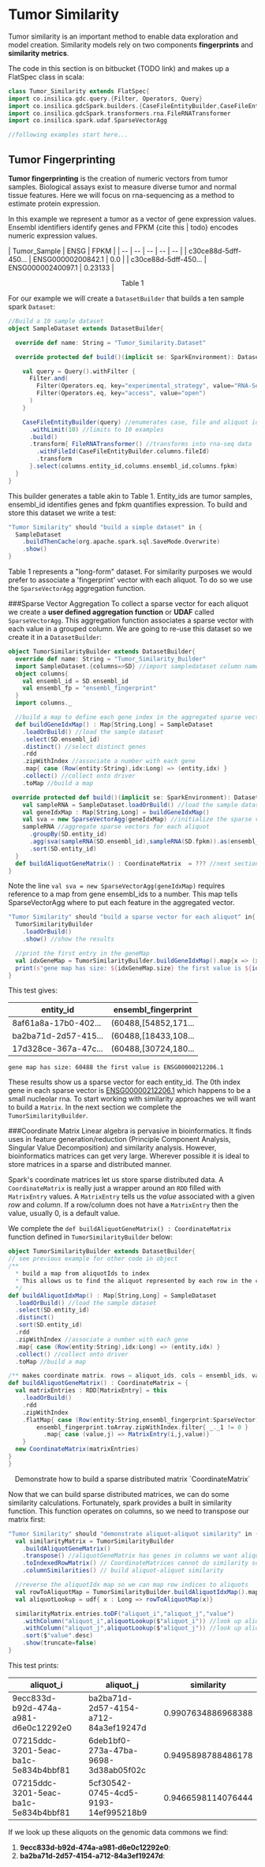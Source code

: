# Tumor Similarity
  Tumor similarity is an important method to enable data exploration and model creation. Similarity models rely on two components **fingerprints** and **similarity metrics**. 
  
  The code in this section is on bitbucket (TODO link) and makes up a FlatSpec class in scala:
  
  ```scala
class Tumor_Similarity extends FlatSpec{
  import co.insilica.gdc.query.{Filter, Operators, Query}
  import co.insilica.gdcSpark.builders.{CaseFileEntityBuilder,CaseFileEntity}
  import co.insilica.gdcSpark.transformers.rna.FileRNATransformer
  import co.insilica.spark.udaf.SparseVectorAgg

  //following examples start here...
  ```
  
  ## Tumor Fingerprinting
 **Tumor fingerprinting** is the creation of numeric vectors from tumor samples. Biological assays exist to measure diverse tumor and normal tissue features.  Here we will focus on rna-sequencing as a method to estimate protein expression.
  
  In this example we represent a tumor as a vector of gene expression values. Ensembl identifiers identify genes and FPKM {cite this | todo} encodes numeric expression values.
  
| Tumor_Sample | ENSG | FPKM |
| -- | -- | -- | -- | -- |
| c30ce88d-5dff-450... | ENSG00000200842.1 | 0.0 | 
| c30ce88d-5dff-450... | ENSG00000240097.1 | 0.23133 | 
<center>Table 1 </center>

For our example we will create a `DatasetBuilder` that builds a ten sample spark `Dataset`:
```scala
//Build a 10 sample dataset
object SampleDataset extends DatasetBuilder{

  override def name: String = "Tumor_Similarity.Dataset"

  override protected def build()(implicit se: SparkEnvironment): Dataset[_] = {

    val query = Query().withFilter {
      Filter.and(
        Filter(Operators.eq, key="experimental_strategy", value="RNA-Seq"),
        Filter(Operators.eq, key="access", value="open")
      )
    }

    CaseFileEntityBuilder(query) //enumerates case, file and aliquot ids
      .withLimit(10) //limits to 10 examples
      .build()
      .transform{ FileRNATransformer() //transforms into rna-seq data
        .withFileId(CaseFileEntityBuilder.columns.fileId)
        .transform
      }.select(columns.entity_id,columns.ensembl_id,columns.fpkm)
  }
}
```
This builder generates a table akin to Table 1. Entity_ids are tumor samples, ensembl_id identifies genes and fpkm quantifies expression.  To build and store this dataset we write a test:

```scala
"Tumor Similarity" should "build a simple dataset" in {
  SampleDataset
    .buildThenCache(org.apache.spark.sql.SaveMode.Overwrite)
    .show()
}
```

Table 1 represents a "long-form" dataset. For similarity purposes we would prefer to associate a 'fingerprint' vector with each aliquot. To do so we use the `SparseVectorAgg` aggregation function.  

###Sparse Vector Aggregation
  To collect a sparse vector for each aliquot we create a **user defined aggregation function** or **UDAF** called `SparseVectorAgg`.  This aggregation function associates a sparse vector with each value in a grouped column.  We are going to re-use this dataset so we create it in a `DatasetBuilder`:

```scala
object TumorSimilarityBuilder extends DatasetBuilder{
  override def name: String = "Tumor_Similarity_Builder"
  import SampleDataset.{columns=>SD} //import sampledataset column namespace
  object columns{
    val ensembl_id = SD.ensembl_id
    val ensembl_fp = "ensembl_fingerprint"
  }
  import columns._

  //build a map to define each gene index in the aggregated sparse vectors
  def buildGeneIdxMap() : Map[String,Long] = SampleDataset
    .loadOrBuild() //load the sample dataset
    .select(SD.ensembl_id)
    .distinct() //select distinct genes
    .rdd
    .zipWithIndex //associate a number with each gene
    .map{ case (Row(entity:String),idx:Long) => (entity,idx) }
    .collect() //collect onto driver
    .toMap //build a map

 override protected def build()(implicit se: SparkEnvironment): Dataset[_] = {
    val sampleRNA = SampleDataset.loadOrBuild() //load the sample dataset
    val geneIdxMap : Map[String,Long] = buildGeneIdxMap()
    val sva = new SparseVectorAgg(geneIdxMap) //initialize the sparse vector aggregator
    sampleRNA //aggregate sparse vectors for each aliquot
      .groupBy(SD.entity_id)
      .agg(sva(sampleRNA(SD.ensembl_id),sampleRNA(SD.fpkm)).as(ensembl_fp))
      .sort(SD.entity_id)
  }
  def buildAliquotGeneMatrix() : CoordinateMatrix  = ??? //next section
}
```

Note the line `val sva = new SparseVectorAgg(geneIdxMap)` requires reference to a map from gene ensembl_ids to a number.  This map tells SparseVectorAgg where to put each feature in the aggregated vector.  

```scala
"Tumor Similarity" should "build a sparse vector for each aliquot" in{
  TumorSimilarityBuilder
    .loadOrBuild()
    .show() //show the results

  //print the first entry in the geneMap
  val idxGeneMap = TumorSimilarityBuilder.buildGeneIdxMap().map{x => (x._2,x._1)}
  print(s"gene map has size: ${idxGeneMap.size} the first value is ${idxGeneMap(0)}")
}
```

This test gives:

|entity_id|ensembl_fingerprint|
|---------|-------------------|
|8af61a8a-17b0-402...|(60488,[54852,171...|
|ba2ba71d-2d57-415...|(60488,[18433,108...|
|17d328ce-367a-47c...|(60488,[30724,180...|
```gene map has size: 60488 the first value is ENSG00000212206.1```

These results show us a sparse vector for each entity_id. The 0th index gene in each sparse vector is [ENSG00000212206.1](http://useast.ensembl.org/Homo_sapiens/Gene/Summary?g=ENSG00000212206;r=17:8329583-8329719;t=ENST00000390904) which happens to be a small nucleolar rna.  To start working with similarity approaches we will want to build a `Matrix`. In the next section we complete the `TumorSimilarityBuilder`.

###Coordinate Matrix
  Linear algebra is pervasive in bioinformatics.  It finds uses in feature generation/reduction (Principle Component Analysis, Singular Value Decomposition) and similarity analysis.  However, bioinformatics matrices can get very large. Wherever possible it is ideal to store matrices in a sparse and distributed manner.
  
  Spark's coordinate matrices let us store sparse distributed data.  A `CoordinateMatrix` is really just a wrapper around an `RDD` filled with `MatrixEntry` values.  A `MatrixEntry` tells us the *value* associated with a given *row* and *column*.  If a row/column does not have a `MatrixEntry` then the value, usually 0, is a default value.  
  
  We complete the `def buildAliquotGeneMatrix() : CoordinateMatrix` function defined in `TumorSimilarityBuilder` below:
  
  ```scala
object TumorSimilarityBuilder extends DatasetBuilder{
  // see previous example for other code in object  
  /**
    * build a map from aliquotIds to index
    * This allows us to find the aliquot represented by each row in the coordinate matrix.
    */
  def buildAliquotIdxMap() : Map[String,Long] = SampleDataset
    .loadOrBuild() //load the sample dataset
    .select(SD.entity_id)
    .distinct()
    .sort(SD.entity_id)
    .rdd
    .zipWithIndex //associate a number with each gene
    .map{ case (Row(entity:String),idx:Long) => (entity,idx) }
    .collect() //collect onto driver
    .toMap //build a map

  /** makes coordinate matrix. rows = aliquot_ids, cols = ensembl_ids, values = fpkm */
  def buildAliquotGeneMatrix() : CoordinateMatrix = {
    val matrixEntries : RDD[MatrixEntry] = this
      .loadOrBuild()
      .rdd
      .zipWithIndex
      .flatMap{ case (Row(entity:String,ensembl_fingerprint:SparseVector),i) =>
          ensembl_fingerprint.toArray.zipWithIndex.filter{ _._1 != 0 }
            .map{ case (value,j) => MatrixEntry(i,j,value)}
      }
    new CoordinateMatrix(matrixEntries)
  }
}
  ```
  <center> Demonstrate how to build a sparse distributed matrix `CoordinateMatrix` </center>

Now that we can build sparse distributed matrices, we can do some similarity calculations.  Fortunately, spark provides a built in similarity function.  This function operates on columns, so we need to transpose our matrix first:

```scala
"Tumor Similarity" should "demonstrate aliquot-aliquot similarity" in {
  val similarityMatrix = TumorSimilarityBuilder
    .buildAliquotGeneMatrix()
    .transpose() //aliquotGeneMatrix has genes in columns we want aliquots in columns
    .toIndexedRowMatrix() // CoordinateMatrices cannot do similarity so we transform
    .columnSimilarities() // build aliquot-aliquot similarity

  //reverse the aliquotIdx map so we can map row indices to aliquots
  val rowToAliquotMap = TumorSimilarityBuilder.buildAliquotIdxMap().map{ x => (x._2,x._1)}
  val aliquotLookup = udf{ x : Long => rowToAliquotMap(x)}

  similarityMatrix.entries.toDF("aliquot_i","aliquot_j","value")
    .withColumn("aliquot_i",aliquotLookup($"aliquot_i")) //look up aliquot ids for 1st aliquot index
    .withColumn("aliquot_j",aliquotLookup($"aliquot_j")) //look up aliquot ids for 2nd aliquot index
    .sort($"value".desc)
    .show(truncate=false)
}
```
This test prints:

|aliquot_i|aliquot_j|similarity|
|---------|---------|----------|
|9ecc833d-b92d-474a-a981-d6e0c12292e0|ba2ba71d-2d57-4154-a712-84a3ef19247d|0.9907634886968388|
|07215ddc-3201-5eac-ba1c-5e834b4bbf81|6deb1bf0-273a-47ba-9698-3d38ab05f02c|0.9495898788486178|
|07215ddc-3201-5eac-ba1c-5e834b4bbf81|5cf30542-0745-4cd5-9193-14ef995218b9|0.9466598114076444|

If we look up these aliquots on the genomic data commons we find:
1. **9ecc833d-b92d-474a-a981-d6e0c12292e0**: 
2. **ba2ba71d-2d57-4154-a712-84a3ef19247d**: